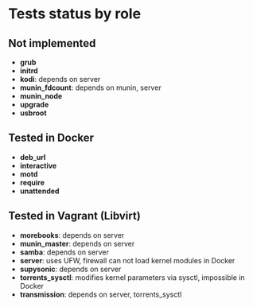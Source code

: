 # Tests status by role

## Not implemented

- **grub**
- **initrd**
- **kodi**: depends on server
- **munin_fdcount**: depends on munin, server
- **munin_node**
- **upgrade**
- **usbroot**


## Tested in Docker

- **deb_url**
- **interactive**
- **motd**
- **require**
- **unattended**


## Tested in Vagrant (Libvirt)

- **morebooks**: depends on server
- **munin_master**: depends on server
- **samba**: depends on server
- **server**: uses UFW, firewall can not load kernel modules in Docker
- **supysonic**: depends on server
- **torrents_sysctl**: modifies kernel parameters via sysctl, impossible in Docker
- **transmission**: depends on server, torrents_sysctl

